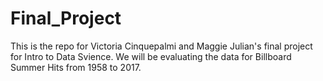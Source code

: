 # Final_Project

This is the repo for Victoria Cinquepalmi and Maggie Julian's final project for Intro to Data Svience. We will be evaluating the data for Billboard Summer Hits from 1958 to 2017. 

